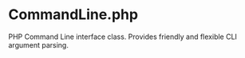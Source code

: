 CommandLine.php
===============

PHP Command Line interface class. Provides friendly and flexible CLI argument parsing.